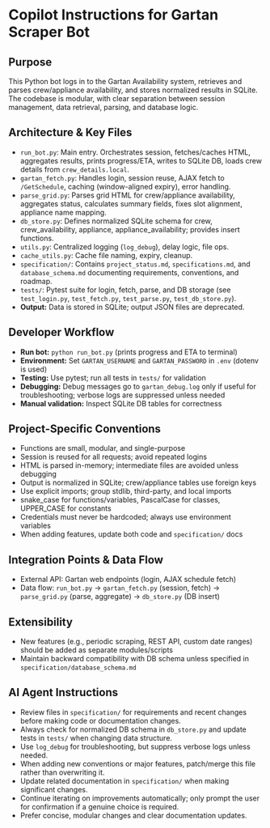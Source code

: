 # Copilot Instructions for Gartan Scraper Bot

## Purpose

This Python bot logs in to the Gartan Availability system, retrieves and parses crew/appliance availability, and stores normalized results in SQLite. The codebase is modular, with clear separation between session management, data retrieval, parsing, and database logic.

## Architecture & Key Files

- `run_bot.py`: Main entry. Orchestrates session, fetches/caches HTML, aggregates results, prints progress/ETA, writes to SQLite DB, loads crew details from `crew_details.local`.
- `gartan_fetch.py`: Handles login, session reuse, AJAX fetch to `/GetSchedule`, caching (window-aligned expiry), error handling.
- `parse_grid.py`: Parses grid HTML for crew/appliance availability, aggregates status, calculates summary fields, fixes slot alignment, appliance name mapping.
- `db_store.py`: Defines normalized SQLite schema for crew, crew_availability, appliance, appliance_availability; provides insert functions.
- `utils.py`: Centralized logging (`log_debug`), delay logic, file ops.
- `cache_utils.py`: Cache file naming, expiry, cleanup.
- `specification/`: Contains `project_status.md`, `specifications.md`, and `database_schema.md` documenting requirements, conventions, and roadmap.
- `tests/`: Pytest suite for login, fetch, parse, and DB storage (see `test_login.py`, `test_fetch.py`, `test_parse.py`, `test_db_store.py`).
- **Output:** Data is stored in SQLite; output JSON files are deprecated.

## Developer Workflow

- **Run bot:** `python run_bot.py` (prints progress and ETA to terminal)
- **Environment:** Set `GARTAN_USERNAME` and `GARTAN_PASSWORD` in `.env` (dotenv is used)
- **Testing:** Use pytest; run all tests in `tests/` for validation
- **Debugging:** Debug messages go to `gartan_debug.log` only if useful for troubleshooting; verbose logs are suppressed unless needed
- **Manual validation:** Inspect SQLite DB tables for correctness

## Project-Specific Conventions

- Functions are small, modular, and single-purpose
- Session is reused for all requests; avoid repeated logins
- HTML is parsed in-memory; intermediate files are avoided unless debugging
- Output is normalized in SQLite; crew/appliance tables use foreign keys
- Use explicit imports; group stdlib, third-party, and local imports
- snake_case for functions/variables, PascalCase for classes, UPPER_CASE for constants
- Credentials must never be hardcoded; always use environment variables
- When adding features, update both code and `specification/` docs

## Integration Points & Data Flow

- External API: Gartan web endpoints (login, AJAX schedule fetch)
- Data flow: `run_bot.py` → `gartan_fetch.py` (session, fetch) → `parse_grid.py` (parse, aggregate) → `db_store.py` (DB insert)

## Extensibility

- New features (e.g., periodic scraping, REST API, custom date ranges) should be added as separate modules/scripts
- Maintain backward compatibility with DB schema unless specified in `specification/database_schema.md`

## AI Agent Instructions

- Review files in `specification/` for requirements and recent changes before making code or documentation changes.
- Always check for normalized DB schema in `db_store.py` and update tests in `tests/` when changing data structure.
- Use `log_debug` for troubleshooting, but suppress verbose logs unless needed.
- When adding new conventions or major features, patch/merge this file rather than overwriting it.
- Update related documentation in `specification/` when making significant changes.
- Continue iterating on improvements automatically; only prompt the user for confirmation if a genuine choice is required.
- Prefer concise, modular changes and clear documentation updates.

